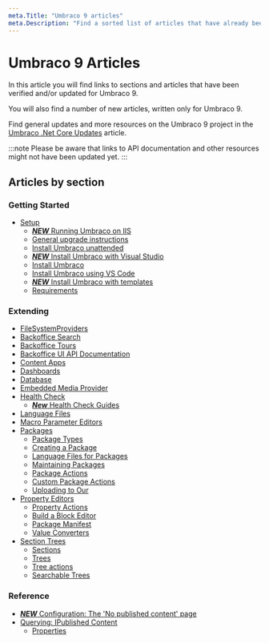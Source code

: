 ```yaml
---
meta.Title: "Umbraco 9 articles"
meta.Description: "Find a sorted list of articles that have already been updated for the upcoming release of Umbraco 9."
---
```


# Umbraco 9 Articles

In this article you will find links to sections and articles that have been verified and/or updated for Umbraco 9.

You will also find a number of new articles, written only for Umbraco 9.

Find general updates and more resources on the Umbraco 9 project in the [Umbraco .Net Core Updates](UmbracoNetCoreUpdates.md) article.

:::note
Please be aware that links to API documentation and other resources might not have been updated yet.
:::

## Articles by section

### Getting Started

* [Setup](Getting-Started/Setup/index-v9.md)
  * [***NEW*** Running Umbraco on IIS](Getting-Started/Setup/Server-Setup/iis-v9.md)
  * [General upgrade instructions](Getting-Started/Setup/Upgrading/general-v9.md)
  * [Install Umbraco unattended](Getting-Started/Setup/Install/Unattended-Install-v9.md)
  * [***NEW*** Install Umbraco with Visual Studio](Getting-Started/Setup/Install/visual-studio.md)
  * [Install Umbraco](Getting-Started/Setup/Install/index-v9.md)
  * [Install Umbraco using VS Code](Getting-Started/Setup/Install/install-umbraco-with-vs-code-v9.md)
  * [***NEW*** Install Umbraco with templates](Getting-Started/Setup/Install/install-umbraco-with-templates.md)
  * [Requirements](Getting-Started/Setup/Requirements/index-v9.md)

### Extending

* [FileSystemProviders](Extending/FileSystemProviders/index-v9.md)
* [Backoffice Search](Extending/Backoffice-Search/index-v9.md)
* [Backoffice Tours](Extending/Backoffice-Tours/index-v9.md)
* [Backoffice UI API Documentation](Extending/Backoffice-UI-API-Documentation/index-v9.md)
* [Content Apps](Extending/Content-Apps/index-v9.md)
* [Dashboards](Extending/Dashboards/index-v9.md)
* [Database](Extending/Database/index-v9.md)
* [Embedded Media Provider](Extending/Embedded-Media-Provider/index-v9.md)
* [Health Check](Extending/Health-Check/index-v9.md)
  * [***New*** Health Check Guides](Extending/Health-Check/Guides)
* [Language Files](Extending/Language-Files/index-v9.md)
* [Macro Parameter Editors](Extending/Macro-Parameter-Editors/index-v9.md)
* [Packages](Extending/Packages/index-v9.md)
  * [Package Types](Extending/Packages/package-types-v9.md)
  * [Creating a Package](Extending/Packages/Creating-a-Package/index-v9.md)
  * [Language Files for Packages](Extending/Packages/Language-Files-For-Packages/index-v9.md)
  * [Maintaining Packages](Extending/Packages/Maintaining-Packages/index-v9.md)
  * [Package Actions](Extending/Packages/Package-Actions/index-v9.md)
  * [Custom Package Actions](Extending/Packages/Package-Actions/custom-package-actions-v9.md)
  * [Uploading to Our](Extending/Packages/Uploading-to-Our/index-v9.md)
* [Property Editors](Extending/Property-Editors/index-v9.md)
  * [Property Actions](Extending/Property-Editors/Property-Actions/index-v9.md)
  * [Build a Block Editor](Extending/Property-Editors/build-a-block-editor-v9.md)
  * [Package Manifest](Extending/Property-Editors/package-manifest-v9.md)
  * [Value Converters](Extending/Property-Editors/value-converters-v9.md)
* [Section Trees](Extending/Section-Trees/index-v9.md)
  * [Sections](Extending/Section-Trees/sections-v9.md)
  * [Trees](Extending/Section-Trees/trees-v9.md)
  * [Tree actions](Extending/Section-Trees/tree-actions-v9.md)
  * [Searchable Trees](Extending/Section-Trees/Searchable-Trees/index-v9.md)

### Reference

* [***NEW*** Configuration: The 'No published content' page](Reference/Config/no-published-content-page.md)
* [Querying: IPublished Content](Reference/Querying/IPublishedContent/index-v9.md)
  * [Properties](Reference/Querying/IPublishedContent/Properties/index-v9.md)
